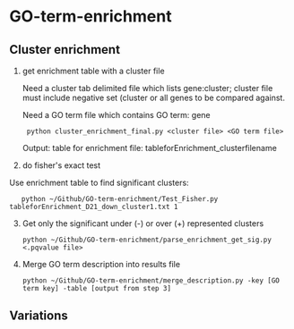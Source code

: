 # GO-term-enrichment

## Cluster enrichment
1. get enrichment table with a cluster file

    Need a cluster tab delimited file which lists gene:cluster; cluster file must include negative set (cluster or all genes to be    compared against.
    
    Need a GO term file which contains GO term: gene
    
        python cluster_enrichment_final.py <cluster file> <GO term file>
        
    Output: table for enrichment file: tableforEnrichment_clusterfilename
    
2. do fisher's exact test

  Use enrichment table to find significant clusters:
  
       python ~/Github/GO-term-enrichment/Test_Fisher.py tableforEnrichment_D21_down_cluster1.txt 1
       
 3. Get only the significant under (-) or over (+) represented clusters
 
        python ~/Github/GO-term-enrichment/parse_enrichment_get_sig.py <.pqvalue file>
        
 4. Merge GO term description into results file 
 
        python ~/Github/GO-term-enrichment/merge_description.py -key [GO term key] -table [output from step 3] 
        
 ## Variations
